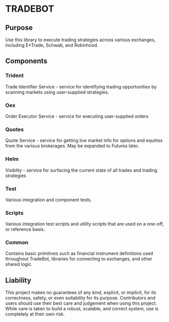 # TRADEBOT

## Purpose

Use this library to execute trading strategies across various exchanges, including E*Trade, Schwab, and Robinhood.

## Components

### Trident

Trade Identifier Service - service for identifying trading opportunities by scanning markets using user-supplied strategies.

### Oex

Order Executor Service - service for executing user-supplied orders

### Quotes

Quote Service - service for getting live market info for options and equities from the various brokerages. May be expanded to Futures later.

### Helm

Visiblity - service for surfacing the current state of all trades and trading strategies

### Test

Various integration and component tests.

### Scripts

Various integration test scripts and utility scripts that are used on a one-off, or reference basis.

### Common

Contains basic primitives such as financial instrument definitions used throughout TradeBot, libraries for connecting to exchanges, and other shared logic.

## Liability
This project makes no guarantees of any kind, explicit, or implicit, for its correctness, safety, or even suitability for its purpose. Contributors and users should use their best care and judgement when using this project.
While care is taken to build a robust, scalable, and correct system, use is completely at their own risk.
